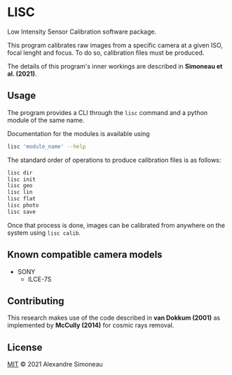 # LISC
Low Intensity Sensor Calibration software package.

This program calibrates raw images from a specific camera at a given ISO, focal lenght and focus. To do so, calibration files must be produced.

The details of this program's inner workings are described in **Simoneau et al. (2021)**. 

## Usage

The program provides a CLI through the `lisc` command and a python module of the same name.

Documentation for the modules is available using
```sh
lisc 'module_name' --help
```

The standard order of operations to produce calibration files is as follows:
```sh
lisc dir
lisc init
lisc geo
lisc lin
lisc flat
lisc photo
lisc save
```

Once that process is done, images can be calibrated from anywhere on the system using `lisc calib`.

## Known compatible camera models
- SONY
  - ILCE-7S

## Contributing

This research makes use of the code described in **van Dokkum (2001)** as implemented by **McCully (2014)** for cosmic rays removal.

## License

[MIT](./LICENSE) © 2021 Alexandre Simoneau
